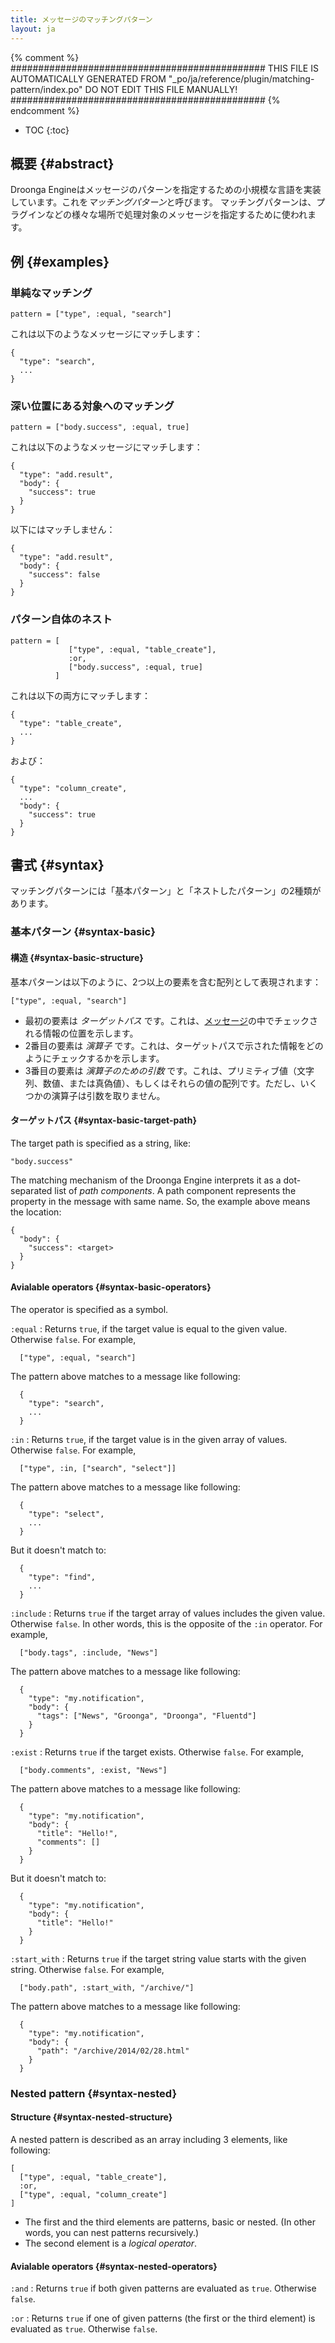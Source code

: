 ```yaml
---
title: メッセージのマッチングパターン
layout: ja
---
```


{% comment %}
##############################################
  THIS FILE IS AUTOMATICALLY GENERATED FROM
  "_po/ja/reference/plugin/matching-pattern/index.po"
  DO NOT EDIT THIS FILE MANUALLY!
##############################################
{% endcomment %}


* TOC
{:toc}


## 概要 {#abstract}

Droonga Engineはメッセージのパターンを指定するための小規模な言語を実装しています。これを*マッチングパターン*と呼びます。
マッチングパターンは、プラグインなどの様々な場所で処理対象のメッセージを指定するために使われます。


## 例 {#examples}

### 単純なマッチング

    pattern = ["type", :equal, "search"]

これは以下のようなメッセージにマッチします：

    {
      "type": "search",
      ...
    }

### 深い位置にある対象へのマッチング

    pattern = ["body.success", :equal, true]

これは以下のようなメッセージにマッチします：

    {
      "type": "add.result",
      "body": {
        "success": true
      }
    }

以下にはマッチしません：

    {
      "type": "add.result",
      "body": {
        "success": false
      }
    }

### パターン自体のネスト

    pattern = [
                 ["type", :equal, "table_create"],
                 :or,
                 ["body.success", :equal, true]
              ]

これは以下の両方にマッチします：

    {
      "type": "table_create",
      ...
    }

および：

    {
      "type": "column_create",
      ...
      "body": {
        "success": true
      }
    }


## 書式 {#syntax}

マッチングパターンには「基本パターン」と「ネストしたパターン」の2種類があります。

### 基本パターン {#syntax-basic}

#### 構造 {#syntax-basic-structure}

基本パターンは以下のように、2つ以上の要素を含む配列として表現されます：

    ["type", :equal, "search"]

 * 最初の要素は *ターゲットパス* です。これは、[メッセージ][message]の中でチェックされる情報の位置を示します。
 * 2番目の要素は *演算子* です。これは、ターゲットパスで示された情報をどのようにチェックするかを示します。
 * 3番目の要素は *演算子のための引数* です。これは、プリミティブ値（文字列、数値、または真偽値）、もしくはそれらの値の配列です。ただし、いくつかの演算子は引数を取りません。

#### ターゲットパス {#syntax-basic-target-path}

The target path is specified as a string, like:

    "body.success"

The matching mechanism of the Droonga Engine interprets it as a dot-separated list of *path components*.
A path component represents the property in the message with same name.
So, the example above means the location:

    {
      "body": {
        "success": <target>
      }
    }




#### Avialable operators {#syntax-basic-operators}

The operator is specified as a symbol.

`:equal`
: Returns `true`, if the target value is equal to the given value. Otherwise `false`.
  For example,
  
      ["type", :equal, "search"]
  
  The pattern above matches to a message like following:
  
      {
        "type": "search",
        ...
      }

`:in`
: Returns `true`, if the target value is in the given array of values. Otherwise `false`.
  For example,
  
      ["type", :in, ["search", "select"]]
  
  The pattern above matches to a message like following:
  
      {
        "type": "select",
        ...
      }
  
  But it doesn't match to:
  
      {
        "type": "find",
        ...
      }

`:include`
: Returns `true` if the target array of values includes the given value. Otherwise `false`.
  In other words, this is the opposite of the `:in` operator.
  For example,
  
      ["body.tags", :include, "News"]
  
  The pattern above matches to a message like following:
  
      {
        "type": "my.notification",
        "body": {
          "tags": ["News", "Groonga", "Droonga", "Fluentd"]
        }
      }

`:exist`
: Returns `true` if the target exists. Otherwise `false`.
  For example,
  
      ["body.comments", :exist, "News"]
  
  The pattern above matches to a message like following:
  
      {
        "type": "my.notification",
        "body": {
          "title": "Hello!",
          "comments": []
        }
      }
  
  But it doesn't match to:
  
      {
        "type": "my.notification",
        "body": {
          "title": "Hello!"
        }
      }

`:start_with`
: Returns `true` if the target string value starts with the given string. Otherwise `false`.
  For example,
  
      ["body.path", :start_with, "/archive/"]
  
  The pattern above matches to a message like following:
  
      {
        "type": "my.notification",
        "body": {
          "path": "/archive/2014/02/28.html"
        }
      }


### Nested pattern {#syntax-nested}

#### Structure {#syntax-nested-structure}

A nested pattern is described as an array including 3 elements, like following:

    [
      ["type", :equal, "table_create"],
      :or,
      ["type", :equal, "column_create"]
    ]

 * The first and the third elements are patterns, basic or nested. (In other words, you can nest patterns recursively.)
 * The second element is a *logical operator*.

#### Avialable operators {#syntax-nested-operators}

`:and`
: Returns `true` if both given patterns are evaluated as `true`. Otherwise `false`.

`:or`
: Returns `true` if one of given patterns (the first or the third element) is evaluated as `true`. Otherwise `false`.




  [message]:../../message/

